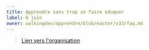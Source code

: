 ```yaml
---
title: Apprendre sans trop se faire éduquer
label: 6 juin
owner: walkingdev/apprendre/blob/master/v33/faq.md
---
```


> [Lien vers l'organisation](http://walkingdev.fr)
